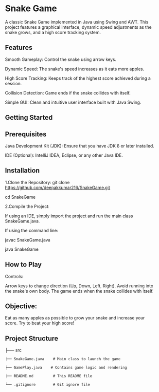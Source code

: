 # Snake Game

A classic Snake Game implemented in Java using Swing and AWT. This project features a graphical interface, dynamic speed adjustments as the snake grows, and a high score tracking system.

## Features
Smooth Gameplay: Control the snake using arrow keys.

Dynamic Speed: The snake's speed increases as it eats more apples.

High Score Tracking: Keeps track of the highest score achieved during a session.

Collision Detection: Game ends if the snake collides with itself.

Simple GUI: Clean and intuitive user interface built with Java Swing.

## Getting Started

## Prerequisites
Java Development Kit (JDK): Ensure that you have JDK 8 or later installed.

IDE (Optional): IntelliJ IDEA, Eclipse, or any other Java IDE.

## Installation
1.Clone the Repository:
git clone https://github.com/deepakkumar216/SnakeGame.git

cd SnakeGame

2.Compile the Project:

If using an IDE, simply import the project and run the main class SnakeGame.java.

If using the command line:

javac SnakeGame.java

java SnakeGame

## How to Play
Controls:

Arrow keys to change direction (Up, Down, Left, Right).
Avoid running into the snake's own body.
The game ends when the snake collides with itself.

## Objective:

Eat as many apples as possible to grow your snake and increase your score.
Try to beat your high score!

## Project Structure
├── src

    ├── SnakeGame.java    # Main class to launch the game

    ├── GamePlay.java    # Contains game logic and rendering

    ├── README.md         # This README file

    └── .gitignore        # Git ignore file


